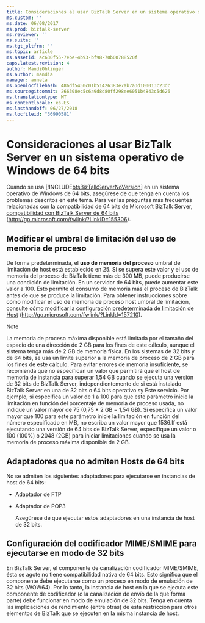 ```yaml
---
title: Consideraciones al usar BizTalk Server en un sistema operativo de Windows de 64 bits | Microsoft Docs
ms.custom: ''
ms.date: 06/08/2017
ms.prod: biztalk-server
ms.reviewer: ''
ms.suite: ''
ms.tgt_pltfrm: ''
ms.topic: article
ms.assetid: ac630f55-7ebe-4b93-bf98-70b00788520f
caps.latest.revision: 4
author: MandiOhlinger
ms.author: mandia
manager: anneta
ms.openlocfilehash: 486df5450c01b51426383e7ab7a3d100013c23dc
ms.sourcegitcommit: 266308ec5c6a9d8d80ff298ee6051b4843c5d626
ms.translationtype: MT
ms.contentlocale: es-ES
ms.lasthandoff: 06/27/2018
ms.locfileid: "36990581"
---
```

# <a name="considerations-while-using-biztalk-server-on-a-64-bit-windows-operating-system"></a>Consideraciones al usar BizTalk Server en un sistema operativo de Windows de 64 bits
Cuando se usa [!INCLUDE[btsBizTalkServerNoVersion](../includes/btsbiztalkservernoversion-md.md)] en un sistema operativo de Windows de 64 bits, asegúrese de que tenga en cuenta los problemas descritos en este tema. Para ver las preguntas más frecuentes relacionadas con la compatibilidad de 64 bits de Microsoft BizTalk Server, [compatibilidad con BizTalk Server de 64 bits](http://go.microsoft.com/fwlink/?LinkID=155306) (<http://go.microsoft.com/fwlink/?LinkID=155306>).  
  
## <a name="modify-the-process-memory-usage-throttling-threshold"></a>Modificar el umbral de limitación del uso de memoria de proceso  
 De forma predeterminada, el **uso de memoria del proceso** umbral de limitación de host está establecido en 25. Si se supera este valor y el uso de memoria del proceso de BizTalk tiene más de 300 MB, puede producirse una condición de limitación. En un servidor de 64 bits, puede aumentar este valor a 100. Esto permite el consumo de memoria más el proceso de BizTalk antes de que se produce la limitación. Para obtener instrucciones sobre cómo modificar el uso de memoria de proceso host umbral de limitación, consulte [cómo modificar la configuración predeterminada de limitación de Host](http://go.microsoft.com/fwlink/?LinkId=157210) (http://go.microsoft.com/fwlink/?LinkId=157210).  
  
> [!NOTE]  
>  La memoria de proceso máxima disponible está limitada por el tamaño del espacio de una dirección de 2 GB para los fines de este cálculo, aunque el sistema tenga más de 2 GB de memoria física. En los sistemas de 32 bits y de 64 bits, se usa un límite superior a la memoria de proceso de 2 GB para los fines de este cálculo. Para evitar errores de memoria insuficiente, se recomienda que no especifican un valor que permitirá que el host de memoria de instancia para superar 1,54 GB cuando se ejecuta una versión de 32 bits de BizTalk Server, independientemente de si está instalado BizTalk Server en una de 32 bits o 64 bits operativo sy Este servicio. Por ejemplo, si especifica un valor de 1 a 100 para que este parámetro inicie la limitación en función del porcentaje de memoria de proceso usada, no indique un valor mayor de 75 (0,75 * 2 GB = 1,54 GB). Si especifica un valor mayor que 100 para este parámetro inicie la limitación en función del número especificado en MB, no escriba un valor mayor que 1536.If está ejecutando una versión de 64 bits de BizTalk Server, especifique un valor o 100 (100%) o 2048 (2GB) para iniciar  limitaciones cuando se usa la memoria de proceso máxima disponible de 2 GB.  
  
## <a name="adapters-that-do-not-support-64-bit-hosts"></a>Adaptadores que no admiten Hosts de 64 bits  
 No se admiten los siguientes adaptadores para ejecutarse en instancias de host de 64 bits:  
  
- Adaptador de FTP  
  
- Adaptador de POP3  
  
  Asegúrese de que ejecutar estos adaptadores en una instancia de host de 32 bits.  
  
## <a name="configure-the-mimesmime-encoder-to-run-in-32-bit-mode"></a>Configuración del codificador MIME/SMIME para ejecutarse en modo de 32 bits  
 En BizTalk Server, el componente de canalización codificador MIME/SMIME, ésta se agote no tiene compatibilidad nativa de 64 bits. Esto significa que el componente debe ejecutarse como un proceso en modo de emulación de 32 bits (WOW64). Por lo tanto, la instancia de host en la que se ejecuta este componente de codificador (o la canalización de envío de la que forma parte) debe funcionar en modo de emulación de 32 bits. Tenga en cuenta las implicaciones de rendimiento (entre otras) de esta restricción para otros elementos de BizTalk que se ejecuten en la misma instancia de host.